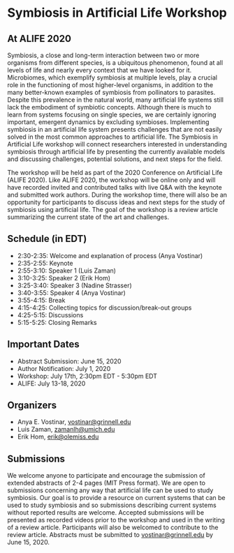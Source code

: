 # Symbiosis in Artificial Life Workshop
## At ALIFE 2020

Symbiosis, a close and long-term interaction between two or more organisms from different species, is a ubiquitous phenomenon, found at all levels of life and nearly every context that we have looked for it. Microbiomes, which exemplify symbiosis at multiple levels, play a crucial role in the functioning of most higher-level organisms, in addition to the many better-known examples of symbiosis from pollinators to parasites. Despite this prevalence in the natural world, many artificial life systems still lack the embodiment of symbiotic concepts. Although there is much to learn from systems focusing on single species, we are certainly ignoring important, emergent dynamics by excluding symbioses. Implementing symbiosis in an artificial life system presents challenges that are not easily solved in the most common approaches to artificial life. The Symbiosis in Artificial Life workshop will connect researchers interested in understanding symbiosis through artificial life by presenting the currently available models and discussing challenges, potential solutions, and next steps for the field.

The workshop will be held as part of the 2020 Conference on Artificial Life (ALIFE 2020). Like ALIFE 2020, the workshop will be online only and will have recorded invited and contributed talks with live Q&A with the keynote and submitted work authors. During the workshop time, there will also be an opportunity for participants to discuss ideas and next steps for the study of symbiosis using artificial life. The goal of the workshop is a review article summarizing the current state of the art and challenges.

## Schedule (in EDT)
* 2:30-2:35: Welcome and explanation of process (Anya Vostinar)
* 2:35-2:55: Keynote
* 2:55-3:10: Speaker 1 (Luis Zaman)
* 3:10-3:25: Speaker 2 (Erik Hom)
* 3:25-3:40: Speaker 3 (Nadine Strasser)
* 3:40-3:55: Speaker 4 (Anya Vostinar)
* 3:55-4:15: Break
* 4:15-4:25: Collecting topics for discussion/break-out groups
* 4:25-5:15: Discussions
* 5:15-5:25: Closing Remarks



## Important Dates
* Abstract Submission: June 15, 2020
* Author Notification: July 1, 2020
* Workshop: July 17th, 2:30pm EDT - 5:30pm EDT
* ALIFE: July 13-18, 2020

## Organizers
* Anya E. Vostinar, vostinar@grinnell.edu
* Luis Zaman, zamanlh@umich.edu
* Erik Hom, erik@olemiss.edu 


## Submissions
We welcome anyone to participate and encourage the submission of extended abstracts of 2-4 pages (MIT Press format). We are open to submissions concerning any way that artificial life can be used to study symbiosis. Our goal is to provide a resource on current systems that can be used to study symbiosis and so submissions describing current systems without reported results are welcome. Accepted submissions will be presented as recorded videos prior to the workshop and used in the writing of a review article. Participants will also be welcomed to contribute to the review article. Abstracts must be submitted to vostinar@grinnell.edu by June 15, 2020. 


